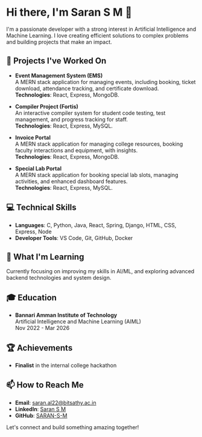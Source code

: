 # Hi there, I'm Saran S M 👋

I'm a passionate developer with a strong interest in Artificial Intelligence and Machine Learning. I love creating efficient solutions to complex problems and building projects that make an impact.

## 🔭 Projects I've Worked On

- **Event Management System (EMS)**  
  A MERN stack application for managing events, including booking, ticket download, attendance tracking, and certificate download.  
  **Technologies**: React, Express, MongoDB.

- **Compiler Project (Fortis)**  
  An interactive compiler system for student code testing, test management, and progress tracking for staff.  
  **Technologies**: React, Express, MySQL.

- **Invoice Portal**  
  A MERN stack application for managing college resources, booking faculty interactions and equipment, with insights.  
  **Technologies**: React, Express, MongoDB.

- **Special Lab Portal**  
  A MERN stack application for booking special lab slots, managing activities, and enhanced dashboard features.  
  **Technologies**: React, Express, MySQL.

## 💻 Technical Skills

- **Languages**: C, Python, Java, React, Spring, Django, HTML, CSS, Express, Node
- **Developer Tools**: VS Code, Git, GitHub, Docker

## 🌱 What I'm Learning

Currently focusing on improving my skills in AI/ML, and exploring advanced backend technologies and system design.

## 🎓 Education

- **Bannari Amman Institute of Technology**  
  Artificial Intelligence and Machine Learning (AIML)  
  Nov 2022 - Mar 2026

## 🏆 Achievements

- **Finalist** in the internal college hackathon

## 📫 How to Reach Me

- **Email**: [saran.al22@bitsathy.ac.in](mailto:saran.al22@bitsathy.ac.in)
- **LinkedIn**: [Saran S M](https://www.linkedin.com/in/saran-s-m/)
- **GitHub**: [SARAN-S-M](https://github.com/SARAN-S-M)

Let's connect and build something amazing together!

<!--
**SARAN-S-M/SARAN-S-M** is a ✨ _special_ ✨ repository because its `README.md` (this file) appears on your GitHub profile.

Here are some ideas to get you started:

- 🔭 I’m currently working on ...
- 🌱 I’m currently learning ...
- 👯 I’m looking to collaborate on ...
- 🤔 I’m looking for help with ...
- 💬 Ask me about ...
- 📫 How to reach me: ...
- 😄 Pronouns: ...
- ⚡ Fun fact: ...
-->
